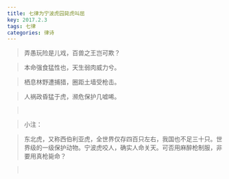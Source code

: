 ```yaml
---
title: 七律为宁波虎园毙虎叫屈
key: 2017.2.3
tags: 七律
categories: 律诗
---
```


<blockquote class="blockquote-center">弄愚玩险是儿戏，百兽之王岂可欺？
</blockquote>
<blockquote class="blockquote-center">本命强食猛性也，天生弱肉威力兮。
</blockquote>
<blockquote class="blockquote-center">栖息林野遭捕猎，圈距土墙受枪击。
</blockquote>
<blockquote class="blockquote-center">人祸政昏猛于虎，濒危保护几嘘唏。
</blockquote>
<blockquote class="blockquote-center"></br>
</blockquote>
<blockquote class="blockquote-center">小注：
</blockquote>
<blockquote class="blockquote-center">东北虎，又称西伯利亚虎，全世界仅存四百只左右，我国也不足三十只。世界级的一级保护动物。宁波虎咬人，确实人命关天。可否用麻醉枪制服，非要用真枪毙命？
</blockquote>
<blockquote class="blockquote-center"></br>
</blockquote>
